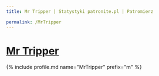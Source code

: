 ```yaml
---
title: Mr Tripper | Statystyki patronite.pl | Patromierz

permalink: /MrTripper
---
```


# [Mr Tripper](https://patronite.pl/MrTripper)

{% include profile.md name="MrTripper" prefix="m" %}
